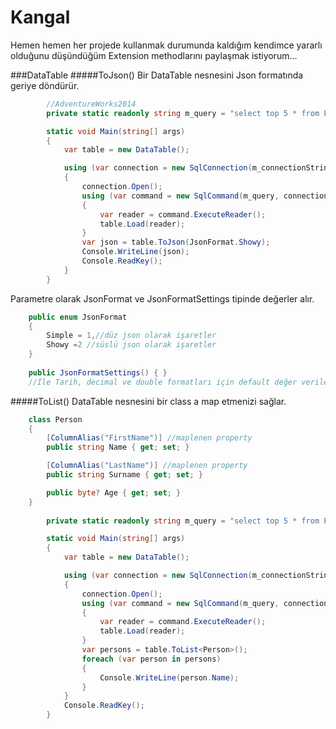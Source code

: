 # Kangal

Hemen hemen her projede kullanmak durumunda kaldığım kendimce yararlı olduğunu düşündüğüm Extension methodlarını paylaşmak istiyorum...

###DataTable
#####ToJson()
Bir DataTable nesnesini Json formatında geriye döndürür.
```csharp
        //AdventureWorks2014
        private static readonly string m_query = "select top 5 * from Person.Person;";

        static void Main(string[] args)
        {
            var table = new DataTable();

            using (var connection = new SqlConnection(m_connectionString))
            {
                connection.Open();
                using (var command = new SqlCommand(m_query, connection))
                {
                    var reader = command.ExecuteReader();
                    table.Load(reader);
                }
                var json = table.ToJson(JsonFormat.Showy);
                Console.WriteLine(json);
                Console.ReadKey();
            }
        }
```
Parametre olarak JsonFormat ve JsonFormatSettings tipinde değerler alır.
```csharp
    public enum JsonFormat
    {
        Simple = 1,//düz json olarak işaretler
        Showy =2 //süslü json olarak işaretler
    }
    
    public JsonFormatSettings() { }
    //İle Tarih, decimal ve double formatları için default değer verilebilir.
```

#####ToList<T>()
DataTable nesnesini bir class a map etmenizi sağlar.
```csharp
    class Person
    {
        [ColumnAlias("FirstName")] //maplenen property
        public string Name { get; set; }

        [ColumnAlias("LastName")] //maplenen property
        public string Surname { get; set; }

        public byte? Age { get; set; }
    }
    
        private static readonly string m_query = "select top 5 * from Person.Person;";

        static void Main(string[] args)
        {
            var table = new DataTable();

            using (var connection = new SqlConnection(m_connectionString))
            {
                connection.Open();
                using (var command = new SqlCommand(m_query, connection))
                {
                    var reader = command.ExecuteReader();
                    table.Load(reader);
                }
                var persons = table.ToList<Person>();
                foreach (var person in persons)
                {
                    Console.WriteLine(person.Name);
                }
            }
            Console.ReadKey();
        }
```
